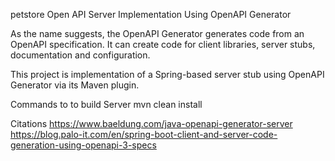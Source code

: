 petstore
Open API Server Implementation Using OpenAPI Generator

As the name suggests, the OpenAPI Generator generates code from an OpenAPI specification. It can create code for client libraries, server stubs, documentation and configuration.

This project is implementation of a Spring-based server stub using OpenAPI Generator via its Maven plugin.

Commands to to build Server
mvn clean install

Citations
https://www.baeldung.com/java-openapi-generator-server
https://blog.palo-it.com/en/spring-boot-client-and-server-code-generation-using-openapi-3-specs
